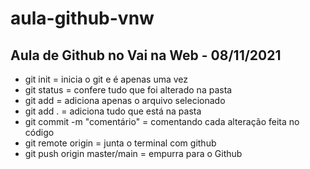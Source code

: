 # aula-github-vnw

## Aula de Github no Vai na Web - 08/11/2021

- git init = inicia o git e é apenas uma vez
- git status = confere tudo que foi alterado na pasta
- git add = adiciona apenas o arquivo selecionado
- git add . = adiciona tudo que está na pasta
- git commit -m "comentário" =  comentando cada alteração feita no código
- git remote origin  = junta o terminal com github
- git push origin master/main = empurra para o Github
